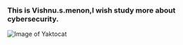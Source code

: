 ### This is Vishnu.s.menon,I wish study more about cybersecurity.
![Image of Yaktocat](https://octodex.github.com/images/yaktocat.png)
